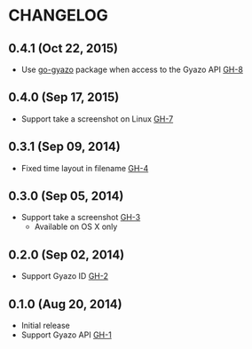 CHANGELOG
================================================================================

0.4.1 (Oct 22, 2015)
--------------------------------------------------------------------------------

- Use [go-gyazo][] package when access to the Gyazo API [GH-8](https://github.com/Tomohiro/gyazo-cli/pull/8)

[go-gyazo]: https://github.com/Tomohiro/go-gyazo


0.4.0 (Sep 17, 2015)
--------------------------------------------------------------------------------

- Support take a screenshot on Linux [GH-7](https://github.com/Tomohiro/gyazo-cli/pull/7)


0.3.1 (Sep 09, 2014)
--------------------------------------------------------------------------------

- Fixed time layout in filename [GH-4](https://github.com/Tomohiro/gyazo-cli/pull/4)


0.3.0 (Sep 05, 2014)
--------------------------------------------------------------------------------

- Support take a screenshot [GH-3](https://github.com/Tomohiro/gyazo-cli/pull/3)
    - Available on OS X only


0.2.0 (Sep 02, 2014)
--------------------------------------------------------------------------------

- Support Gyazo ID [GH-2](https://github.com/Tomohiro/gyazo-cli/pull/2)


0.1.0 (Aug 20, 2014)
--------------------------------------------------------------------------------

- Initial release
- Support Gyazo API [GH-1](https://github.com/Tomohiro/gyazo-cli/pull/1)
